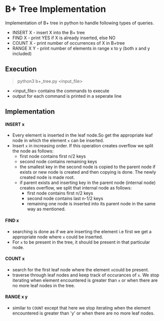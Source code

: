 # B+ Tree Implementation
Implementation of B+ tree in python to handle following types of queries.
- INSERT X - insert X into the B+ tree
- FIND X - print YES if X is already inserted, else NO
- COUNT X - print number of occurrences of X in B+tree
- RANGE X Y - print number of elements in range x to y (both x and y included) 

## Execution
> python3 b+_tree.py <input_file>
- <input_file> contains the commands to execute
- output for each command is printed in a seperate line 

## Implementation
#### INSERT x
- Every element is inserted in the leaf node.So get the appropriate leaf node in which the element `x` can be inserted.
- Insert `x` in increasing order. If this operation creates overflow we split the node as follows:
    - first node contains first n/2 keys 
    - second node contains remaining keys
    - the smallest key in the second node is copied to the parent node if exists or new node is created and then copying is done. The newly created node is made root. 
    - if parent exists and inserting key in the parent node (internal node) creates overflow, we split that internal node as follows:
        - first node contains first n/2 keys
        - second node contains last n-1/2 keys
        - remaining one node is inserted into its parent node in the same way as mentioned.
#### FIND x
-  searching is done as if we are inserting the element i.e first we get a appropriate node where `x` could be inserted. 
- For `x` to be present in the tree, it should be present in that particular node.

#### COUNT x
- search for the first leaf node where the element `x`could be present.
- traverse through leaf nodes and keep track of occurances of `x`. We stop iterating when element encountered is greater than `x` or when there are no more leaf nodes in the tree.

#### RANGE x y
- similar to `COUNT` except that here we stop iterating when the element encountered is greater than 'y' or when there are no more leaf nodes.
